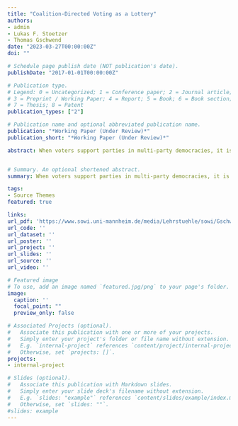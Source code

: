 ```yaml
---
title: "Coalition-Directed Voting as a Lottery"
authors:
- admin
- Lukas F. Stoetzer
- Thomas Gschwend
date: "2023-03-27T00:00:00Z"
doi: ""

# Schedule page publish date (NOT publication's date).
publishDate: "2017-01-01T00:00:00Z"

# Publication type.
# Legend: 0 = Uncategorized; 1 = Conference paper; 2 = Journal article;
# 3 = Preprint / Working Paper; 4 = Report; 5 = Book; 6 = Book section;
# 7 = Thesis; 8 = Patent
publication_types: ["2"]

# Publication name and optional abbreviated publication name.
publication: "*Working Paper (Under Review)*"
publication_short: "*Working Paper (Under Review)*"

abstract: When voters support parties in multi-party democracies, it is often uncertain what coalition government the party is likely to join.  How do voters deal with this type of uncertainty? In this paper, we use a conceptual analogy between coalition-directed voting and participating in a lottery to develop a novel conceptualization of coalition-directed voting. We present observational and experimental evidence that supports the idea that voters are risk-averse when considering coalition government options. The perception of uncertain coalition prospects of a party negatively affects the propensity to vote for parties, even when holding the expected coalition government payoffs constant. In a survey vignette experiment during the 2021 German federal election, we find that uncertain coalition prospects reduce the propensity to support a party, compared to certain coalition prospects with the same expected coalition government payoffs. The findings provide important insights for research on strategic voting theories and parties’ coalition strategies.


# Summary. An optional shortened abstract.
summary: When voters support parties in multi-party democracies, it is often uncertain what coalition government the party is likely to join.  How do voters deal with this type of uncertainty? In this paper, we use a conceptual analogy between coalition-directed voting and participating in a lottery to develop a novel conceptualization of coalition-directed voting. We present observational and experimental evidence that supports the idea that voters are risk-averse when considering coalition government options.

tags:
- Source Themes
featured: true

links:
url_pdf: 'https://www.sowi.uni-mannheim.de/media/Lehrstuehle/sowi/Gschwend/Articel/Paper_Risk_Preferences_AuthorDetails.pdf'
url_code: ''
url_dataset: ''
url_poster: ''
url_project: ''
url_slides: ''
url_source: ''
url_video: ''

# Featured image
# To use, add an image named `featured.jpg/png` to your page's folder. 
image:
  caption: ''
  focal_point: ""
  preview_only: false

# Associated Projects (optional).
#   Associate this publication with one or more of your projects.
#   Simply enter your project's folder or file name without extension.
#   E.g. `internal-project` references `content/project/internal-project/index.md`.
#   Otherwise, set `projects: []`.
projects:
- internal-project

# Slides (optional).
#   Associate this publication with Markdown slides.
#   Simply enter your slide deck's filename without extension.
#   E.g. `slides: "example"` references `content/slides/example/index.md`.
#   Otherwise, set `slides: ""`.
#slides: example
---
```


